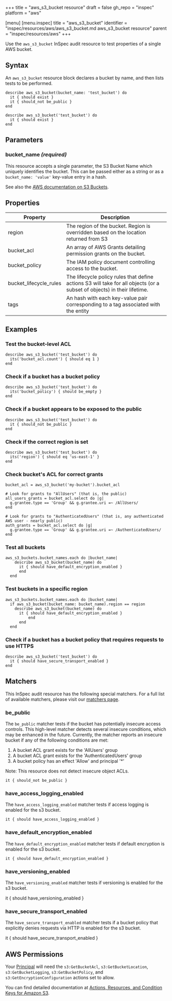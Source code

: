 +++
title = "aws_s3_bucket resource"
draft = false
gh_repo = "inspec"
platform = "aws"

[menu]
  [menu.inspec]
    title = "aws_s3_bucket"
    identifier = "inspec/resources/aws/aws_s3_bucket.md aws_s3_bucket resource"
    parent = "inspec/resources/aws"
+++

Use the `aws_s3_bucket` InSpec audit resource to test properties of a single AWS bucket.

## Syntax

An `aws_s3_bucket` resource block declares a bucket by name, and then lists tests to be performed.

    describe aws_s3_bucket(bucket_name: 'test_bucket') do
      it { should exist }
      it { should_not be_public }
    end

    describe aws_s3_bucket('test_bucket') do
      it { should exist }
    end

## Parameters

### bucket_name _(required)_

This resource accepts a single parameter, the S3 Bucket Name which uniquely identifies the bucket.
This can be passed either as a string or as a `bucket_name: 'value'` key-value entry in a hash.

See also the [AWS documentation on S3 Buckets](https://docs.aws.amazon.com/AmazonS3/latest/dev/UsingBucket.html).

## Properties

| Property               | Description                                                                                                             |
| ---------------------- | ----------------------------------------------------------------------------------------------------------------------- |
| region                 | The region of the bucket. Region is overridden based on the location returned from S3                                   |
| bucket_acl             | An array of AWS Grants detailing permission grants on the bucket.                                                       |
| bucket_policy          | The IAM policy document controlling access to the bucket.                                                               |
| bucket_lifecycle_rules | The lifecycle policy rules that define actions S3 will take for all objects (or a subset of objects) in their lifetime. |
| tags                   | An hash with each key-value pair corresponding to a tag associated with the entity                                      |

## Examples

### Test the bucket-level ACL

    describe aws_s3_bucket('test_bucket') do
      its('bucket_acl.count') { should eq 1 }
    end

### Check if a bucket has a bucket policy

    describe aws_s3_bucket('test_bucket') do
      its('bucket_policy') { should be_empty }
    end

### Check if a bucket appears to be exposed to the public

    describe aws_s3_bucket('test_bucket') do
      it { should_not be_public }
    end

### Check if the correct region is set

    describe aws_s3_bucket('test_bucket') do
      its('region') { should eq 'us-east-1' }
    end

### Check bucket's ACL for correct grants

    bucket_acl = aws_s3_bucket('my-bucket').bucket_acl

    # Look for grants to "AllUsers" (that is, the public)
    all_users_grants = bucket_acl.select do |g|
      g.grantee.type == 'Group' && g.grantee.uri =~ /AllUsers/
    end

    # Look for grants to "AuthenticatedUsers" (that is, any authenticated AWS user - nearly public)
    auth_grants = bucket_acl.select do |g|
      g.grantee.type == 'Group' && g.grantee.uri =~ /AuthenticatedUsers/
    end

### Test all buckets

    aws_s3_buckets.bucket_names.each do |bucket_name|
        describe aws_s3_bucket(bucket_name) do
          it { should have_default_encryption_enabled }
          end
      end

### Test buckets in a specific region

    aws_s3_buckets.bucket_names.each do |bucket_name|
      if aws_s3_bucket(bucket_name: bucket_name).region == region
        describe aws_s3_bucket(bucket_name) do
          it { should have_default_encryption_enabled }
              end
          end
      end

### Check if a bucket has a bucket policy that requires requests to use HTTPS

    describe aws_s3_bucket('test_bucket') do
      it { should have_secure_transport_enabled }
    end

## Matchers

This InSpec audit resource has the following special matchers. For a full list of available matchers, please visit our [matchers page](/inspec/matchers/).

### be_public

The `be_public` matcher tests if the bucket has potentially insecure access controls. This high-level matcher detects several insecure conditions, which may be enhanced in the future. Currently, the matcher reports an insecure bucket if any of the following conditions are met:

1. A bucket ACL grant exists for the 'AllUsers' group
2. A bucket ACL grant exists for the 'AuthenticatedUsers' group
3. A bucket policy has an effect 'Allow' and principal '\*'

Note: This resource does not detect insecure object ACLs.

    it { should_not be_public }

### have_access_logging_enabled

The `have_access_logging_enabled` matcher tests if access logging is enabled for the s3 bucket.

    it { should have_access_logging_enabled }

### have_default_encryption_enabled

The `have_default_encryption_enabled` matcher tests if default encryption is enabled for the s3 bucket.

    it { should have_default_encryption_enabled }

### have_versioning_enabled

The `have_versioning_enabled` matcher tests if versioning is enabled for the s3 bucket.

it { should have_versioning_enabled }

### have_secure_transport_enabled

The `have_secure_transport_enabled` matcher tests if a bucket policy that explicitly denies requests via HTTP is enabled for the s3 bucket.

it { should have_secure_transport_enabled }

## AWS Permissions

Your [Principal](https://docs.aws.amazon.com/IAM/latest/UserGuide/intro-structure.html#intro-structure-principal) will need the `s3:GetBucketAcl`, `s3:GetBucketLocation`, `s3:GetBucketLogging`, `s3:GetBucketPolicy`, and `s3:GetEncryptionConfiguration` actions set to allow.

You can find detailed documentation at [Actions, Resources, and Condition Keys for Amazon S3](https://docs.aws.amazon.com/IAM/latest/UserGuide/list_amazons3.html).
